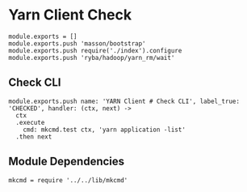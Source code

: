 
# Yarn Client Check

    module.exports = []
    module.exports.push 'masson/bootstrap'
    module.exports.push require('./index').configure
    module.exports.push 'ryba/hadoop/yarn_rm/wait'

## Check CLI

    module.exports.push name: 'YARN Client # Check CLI', label_true: 'CHECKED', handler: (ctx, next) ->
      ctx
      .execute
        cmd: mkcmd.test ctx, 'yarn application -list'
      .then next

## Module Dependencies

    mkcmd = require '../../lib/mkcmd'


